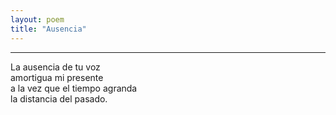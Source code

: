 ```yaml
---
layout: poem
title: "Ausencia"
---
```


-----

La ausencia de tu voz<br>
amortigua mi presente<br>
a la vez que el tiempo agranda<br>
la distancia del pasado.
